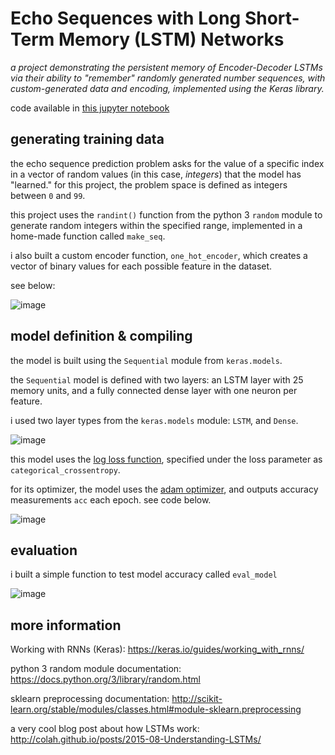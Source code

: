 # Echo Sequences with Long Short-Term Memory (LSTM) Networks

*a project demonstrating the persistent memory of Encoder-Decoder LSTMs via their ability to "remember" randomly generated number sequences, with custom-generated data and encoding, implemented using the Keras library.*

code available in [this jupyter notebook](https://github.com/disesdi/echo_sequence_lstm/blob/9f9410e9b315259277e9c3ba685a580fd374d1e7/echo_sequences_with_lstm.ipynb)

## generating training data

the echo sequence prediction problem asks for the value of a specific index in a vector of random values (in this case, *integers*) that the model has "learned." for this project, the problem space is defined as integers between `0` and `99`.

this project uses the `randint()` function from the python 3 `random` module to generate random integers within the specified range, implemented in a home-made function called `make_seq`.

i also built a custom encoder function, `one_hot_encoder`, which creates a vector of binary values for each possible feature in the dataset. 

see below:

![image](https://user-images.githubusercontent.com/110150470/211440503-dba9035c-9d45-43c2-87ea-b06c0c97306e.png)


## model definition & compiling

the model is built using the `Sequential` module from `keras.models`.

the `Sequential` model is defined with two layers: an LSTM layer with 25 memory units, and a fully connected dense layer with one neuron per feature.

i used two layer types from the `keras.models` module:  `LSTM`, and `Dense`.

![image](https://user-images.githubusercontent.com/110150470/211439008-497ebcab-a542-427f-8ae2-6aafc6be41ce.png)

this model uses the [log loss function](https://keras.io/api/losses/), specified under the loss parameter as `categorical_crossentropy`.

for its optimizer, the model uses the [adam optimizer](https://keras.io/api/optimizers/adam/), and outputs accuracy measurements `acc` each epoch. see code below.

![image](https://user-images.githubusercontent.com/110150470/211439105-4670dced-06e4-4547-a754-3bb8c16c4f5e.png)

## evaluation

i built a simple function to test model accuracy called `eval_model` 

![image](https://user-images.githubusercontent.com/110150470/211439350-ae032780-ebb7-4498-a932-8d087649dedb.png)


## more information

Working with RNNs (Keras):
https://keras.io/guides/working_with_rnns/

python 3 random module documentation:
https://docs.python.org/3/library/random.html

sklearn preprocessing documentation:
http://scikit-learn.org/stable/modules/classes.html#module-sklearn.preprocessing

a very cool blog post about how LSTMs work:
http://colah.github.io/posts/2015-08-Understanding-LSTMs/
